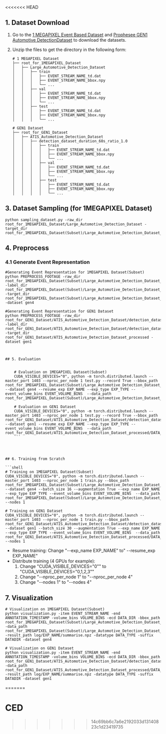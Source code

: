 <<<<<<< HEAD

## 1. Dataset Download

1. Go to the [1 MEGAPIXEL Event Based Dataset](https://www.prophesee.ai/2020/11/24/automotive-megapixel-event-based-dataset/) and [Prophesee GEN1 Automotive DetectionDataset](https://www.prophesee.ai/2020/01/24/prophesee-gen1-automotive-detection-dataset/) to download the datasets. 
2. Unzip the files to get the directory in the following form: 

    ```shell
    # 1 MEGAPIXEL Dataset
    ├── root_for_1MEGAPIXEL_Dataset
    │   ├── Large_Automotive_Detection_Dataset
    │   │   ├── train
    │   │   │   ├── EVENT_STREAM_NAME_td.dat
    │   │   │   ├── EVENT_STREAM_NAME_bbox.npy
    │   │   │   └── ...
    │   │   ├── val
    │   │   │   ├── EVENT_STREAM_NAME_td.dat
    │   │   │   ├── EVENT_STREAM_NAME_bbox.npy
    │   │   │   └── ...
    │   │   ├── test
    │   │   │   ├── EVENT_STREAM_NAME_td.dat
    │   │   │   ├── EVENT_STREAM_NAME_bbox.npy
    │   │   │   └── ...
    
    # GEN1 Dataset
    ├── root_for_GEN1_Dataset
    │   ├── ATIS_Automotive_Detection_Dataset
    │   │	├── detection_dataset_duration_60s_ratio_1.0
    │   │	│   ├── train
    │   │   │	│	├── EVENT_STREAM_NAME_td.dat
    │	│	│   │   ├── EVENT_STREAM_NAME_bbox.npy
    │	│	│   │	└── ...
    │   │	│   ├── val
    │   │   │	│	├── EVENT_STREAM_NAME_td.dat
    │	│	│   │   ├── EVENT_STREAM_NAME_bbox.npy
    │	│	│   │	└── ...
    │   │	│   ├── test
    │   │   │	│	├── EVENT_STREAM_NAME_td.dat
    │	│	│   │   ├── EVENT_STREAM_NAME_bbox.npy
    │	│	│   │	└── ...
    ```

## 3. Dataset Sampling (for 1MEGAPIXEL Dataset)

```shell
python sampling_dataset.py -raw_dir root_for_1MEGAPIXEL_Dataset/Large_Automotive_Detection_Dataset -target_dir root_for_1MEGAPIXEL_Dataset(Subset)/Large_Automotive_Detection_Dataset_sampling
```

## 4. Preprocess

### 4.1 Generate Event Representation

```shell
#Generating Event Representation for 1MEGAPIXEL Dataset(Subset)
python PREPROCESS_FOOTAGE -raw_dir root_for_1MEGAPIXEL_Dataset(Subset)/Large_Automotive_Detection_Dataset_sampling -label_dir root_for_1MEGAPIXEL_Dataset(Subset)/Large_Automotive_Detection_Dataset_sampling -target_dir root_for_1MEGAPIXEL_Dataset(Subset)/Large_Automotive_Detection_Dataset_processed -dataset gen4

#Generating Event Representation for GEN1 Dataset
python PREPROCESS_FOOTAGE -raw_dir root_for_GEN1_Dataset/ATIS_Automotive_Detection_Dataset/detection_dataset_duration_60s_ratio_1.0 -label_dir root_for_GEN1_Dataset/ATIS_Automotive_Detection_Dataset/detection_dataset_duration_60s_ratio_1.0 -target_dir root_for_GEN1_Dataset/ATIS_Automotive_Detection_Dataset_processed -dataset gen1
```



```


## 5. Evaluation


    # Evaluation on 1MEGAPIXEL Dataset(Subset)
    CUDA_VISIBLE_DEVICES="0", python -m torch.distributed.launch --master_port 1403 --nproc_per_node 1 test.py --record True --bbox_path root_for_1MEGAPIXEL_Dataset(Subset)/Large_Automotive_Detection_Dataset_sampling --dataset gen4 --resume_exp EXP_NAME --exp_type EXP_TYPE --event_volume_bins EVENT_VOLUME_BINS  --data_path root_for_1MEGAPIXEL_Dataset(Subset)/Large_Automotive_Detection_Dataset_processed/DATA_DIR 
    
    # Evaluation on GEN1 Dataset
    CUDA_VISIBLE_DEVICES="0", python -m torch.distributed.launch --master_port 1403 --nproc_per_node 1 test.py --record True --bbox_path root_for_GEN1_Dataset/ATIS_Automotive_Detection_Dataset/detection_dataset_duration_60s_ratio_1.0 --dataset gen1 --resume_exp EXP_NAME --exp_type EXP_TYPE --event_volume_bins EVENT_VOLUME_BINS  --data_path root_for_GEN1_Dataset/ATIS_Automotive_Detection_Dataset_processed/DATA_DIR 
    ```




## 6. Training from Scratch

```shell
# Training on 1MEGAPIXEL Dataset(Subset)
CUDA_VISIBLE_DEVICES="0", python -m torch.distributed.launch --master_port 1403 --nproc_per_node 1 train.py --bbox_path root_for_1MEGAPIXEL_Dataset(Subset)/Large_Automotive_Detection_Dataset_sampling --dataset gen4 --batch_size 16 --augmentation True --exp_name EXP_NAME --exp_type EXP_TYPE --event_volume_bins EVENT_VOLUME_BINS  --data_path root_for_1MEGAPIXEL_Dataset(Subset)/Large_Automotive_Detection_Dataset_processed/DATA_DIR --nodes 1

# Training on GEN1 Dataset
CUDA_VISIBLE_DEVICES="0", python -m torch.distributed.launch --master_port 1403 --nproc_per_node 1 train.py --bbox_path root_for_GEN1_Dataset/ATIS_Automotive_Detection_Dataset/detection_dataset_duration_60s_ratio_1.0 --dataset gen1 --batch_size 30 --augmentation True --exp_name EXP_NAME --exp_type EXP_TYPE --event_volume_bins EVENT_VOLUME_BINS  --data_path root_for_GEN1_Dataset/ATIS_Automotive_Detection_Dataset_processed/DATA_DIR --nodes 1
```

* Resume training: Change "--exp_name EXP_NAME" to" --resume_exp EXP_NAME"
* Distribute training (4 GPUs for example): 
  1. Change "CUDA_VISIBLE_DEVICES="0"" to "CUDA_VISIBLE_DEVICES="0,1,2,3""
  2. Change "--nproc_per_node 1" to "--nproc_per_node 4"
  3. Change "--nodes 1" to "--nodes 4"

## 7. Visualization

```shell
# Visualization on 1MEGAPIXEL Dataset(Subset)
python visualization.py -item EVENT_STREAM_NAME -end ANNOTATION_TIMESTAMP -volume_bins VOLUME_BINS -ecd DATA_DIR -bbox_path root_for_1MEGAPIXEL_Dataset(Subset)/Large_Automotive_Detection_Dataset_sampling -data_path root_for_1MEGAPIXEL_Dataset(Subset)/Large_Automotive_Detection_Dataset_processed -result_path log/EXP_NAME/summarise.npz -datatype DATA_TYPE -suffix DATADIR -dataset gen4

# Visualization on GEN1 Dataset
python visualization.py -item EVENT_STREAM_NAME -end ANNOTATION_TIMESTAMP -volume_bins VOLUME_BINS -ecd DATA_DIR -bbox_path root_for_GEN1_Dataset/ATIS_Automotive_Detection_Dataset/detection_dataset_duration_60s_ratio_1.0 -data_path root_for_GEN1_Dataset/ATIS_Automotive_Detection_Dataset_processed/DATA_DIR -result_path log/EXP_NAME/summarise.npz -datatype DATA_TYPE -suffix DATADIR -dataset gen1
```


=======
# CED
>>>>>>> 14c69bb6c7a6e2192033d13140823c1d23419735
